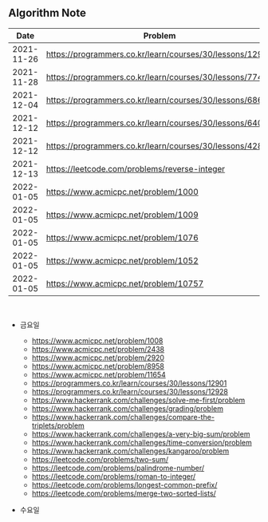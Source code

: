 ## **Algorithm Note**

| Date       | Problem                                                  | Code                          | Time |
| ---------- | -------------------------------------------------------- | ----------------------------- | ---- |
| 2021-11-26 | https://programmers.co.kr/learn/courses/30/lessons/12910 | [code](pg_12910.js)           | -    |
| 2021-11-28 | https://programmers.co.kr/learn/courses/30/lessons/77484 | [code](pg_77484.js)           | -    |
| 2021-12-04 | https://programmers.co.kr/learn/courses/30/lessons/68644 | [code](pg_68644.js)           | -    |
| 2021-12-12 | https://programmers.co.kr/learn/courses/30/lessons/64061 | [code](pg_64061.js)           | -    |
| 2021-12-12 | https://programmers.co.kr/learn/courses/30/lessons/42840 | [code](pg_42840.js)           | -    |
| 2021-12-13 | https://leetcode.com/problems/reverse-integer            | [code](lt_reverse-integer.js) | -    |
| 2022-01-05 | https://www.acmicpc.net/problem/1000                     | [code](bj_1000.js)            | -    |
| 2022-01-05 | https://www.acmicpc.net/problem/1009                     | [code](bj_1009.js)            |      |
| 2022-01-05 | https://www.acmicpc.net/problem/1076                     | [code](bj_1076.js)            |      |
| 2022-01-05 | https://www.acmicpc.net/problem/1052                     | [code](bj_1052.js)            |      |
| 2022-01-05 | https://www.acmicpc.net/problem/10757                    | [code](bj_10757.js)           |      |

<br>

- 금요일

  - https://www.acmicpc.net/problem/1008
  - https://www.acmicpc.net/problem/2438
  - https://www.acmicpc.net/problem/2920
  - https://www.acmicpc.net/problem/8958
  - https://www.acmicpc.net/problem/11654
  - https://programmers.co.kr/learn/courses/30/lessons/12901
  - https://programmers.co.kr/learn/courses/30/lessons/12928
  - https://www.hackerrank.com/challenges/solve-me-first/problem
  - https://www.hackerrank.com/challenges/grading/problem
  - https://www.hackerrank.com/challenges/compare-the-triplets/problem
  - https://www.hackerrank.com/challenges/a-very-big-sum/problem
  - https://www.hackerrank.com/challenges/time-conversion/problem
  - https://www.hackerrank.com/challenges/kangaroo/problem
  - https://leetcode.com/problems/two-sum/
  - https://leetcode.com/problems/palindrome-number/
  - https://leetcode.com/problems/roman-to-integer/
  - https://leetcode.com/problems/longest-common-prefix/
  - https://leetcode.com/problems/merge-two-sorted-lists/

- 수요일
